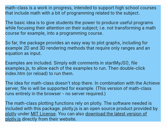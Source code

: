 <section style="background-color:LightSkyBlue;">
<p>math-class is a work in progress, intended to support high school courses that include math with a bit of programming related to the subject.</p>
<p>The basic idea is to give students the power to produce useful programs while focusing their attention on their subject; i.e. not transforming a math course for example, into a programming course.</p>
<p>So far, the package provides an easy way to plot graphs, including for example 2D and 3D rendering methods that require only ranges and an equation as input.</p>
<p>Examples are included. Simply edit comments in startMyJS(), file examples.js, to allow each of the examples to run. Then double-click index.htm (or reload) to run them.</p>
<p>The idea for math-class doesn't stop there. In combination with the Achieve server, file io will be supported for example. (This version of math-class runs entirely in the browser - no server required.)
<p>The math-class plotting functions rely on plotly. The software needed is included with this package. 
 plotly.js is an open source product provided by <a href="https://plot.ly/" target="_blank">plotly</a> under <a href="https://github.com/plotly/plotly.js/blob/master/LICENSE" target="_blank">MIT License</a>.
 You can also <a href="https://plot.ly/javascript/getting-started/" target="_blank">download the latest version of plotly.js</a> directly from their website.</a>
</section>